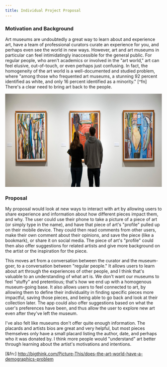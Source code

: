 ```yaml
---
title: Individual Project Proposal
---
```


### Motivation and Background

Art museums are undoubtedly a great way to learn about and experience art, have a team of professional curators curate an experience 
for you, and perhaps even see the world in new ways. However, art and art museums in particular can feel intimidatingly inaccessible 
for the general public. For regular people, who aren't academics or involved in the "art world," art can feel elusive, out-of-touch, 
or even perhaps just confusing. In fact, the homogeneity of the art world is a well-documented and studied problem, where "among those 
who frequented art museums, a stunning 92 percent identified as white, and only 16 percent identified as a minority." [^fn] 
There's a clear need to bring art back to the people. 

<img src="../img/art-museum.jpg" alt="Art Museum" style="height: 300px;"/>  

### Proposal

My proposal would look at new ways to interact with art by allowing users to share experience and information about how different 
pieces impact them, and why.
The user could use their phone to take a picture of a piece of art (or simply type in the name), and have that 
piece of art's "profile" pulled up on their mobile device. They could then read comments from other users, make their own 
comment about their opinions, and save the piece (like a bookmark), or share it on social media. The piece of art's "profile" 
could then also offer suggestions for related artists and give more background on the artist or the inspiration for the piece. 

This moves art from a conversation between the curator and the museum-goer, to a conversation between "regular people." 
It allows users to learn about art through the experiences of other people, and I think that's valuable to an understanding of what art is. 
We don't want our museums to feel "stuffy" and pretentious; that's how we end up with a homogenous museum-going base. 
It also allows users to feel connected to art, by allowing them to define their individuality in finding specific pieces more 
impactful, saving those pieces, and being able to go back and look at their collection later. The app could also offer suggestions 
based on what the user's preferences have been, and thus allow the user to explore new art even after they've left the museum. 

I've also felt like museums don't offer quite enough information. The placards and artists bios are great and very helpful, 
but most pieces themselves only have a small placard listing the author, date, and perhaps who it was donated by. I think more 
people would "understand" art better through learning about the artist's motivations and intentions. 




[&fn:] http://bigthink.com/Picture-This/does-the-art-world-have-a-demographics-problem
